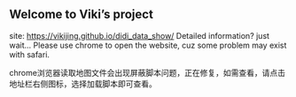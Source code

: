 ## Welcome to Viki’s project

site: https://vikijing.github.io/didi_data_show/
Detailed information? just wait...
Please use chrome to open the website, cuz some problem may exist with safari.

chrome浏览器读取地图文件会出现屏蔽脚本问题，正在修复，如需查看，请点击地址栏右侧图标，选择加载脚本即可查看。

